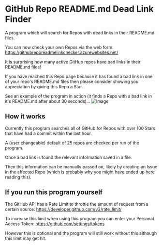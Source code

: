 # GitHub Repo README.md Dead Link Finder
A program which will search for Repos with dead links in their README.md files.

You can now check your own Repos via the web form: https://githubreporeadmelinkchecker.azurewebsites.net/

It is surprising how many active GitHub repos have bad links in their README.md files!

If you have reached this Repo page because it has found a bad link in one of your repo's README.md files then please consider showing you appreciation by giving this Repo a Star.

See an example of the program in action (it finds a Repo with a bad link in it's README.md after about 30 seconds)...
![Image](deadlink-finder-example.gif)


## How it works
Currently this program searches all of GitHub for Repos with over 100 Stars that have had a commit within the last hour.

A (user changeable) default of 25 repos are checked per run of the program.

Once a bad link is found the relevant information saved in a file.

Then this information can be manually passed on, likely by creating an Issue in the affected Repo (which is probably why you might have ended up here reading this).



## If you run this program yourself
The GitHub API has a Rate Limit to throttle the amount of request from a certain source: https://developer.github.com/v3/rate_limit/

To increase this limit when using this program you can enter your Personal Access Token: https://github.com/settings/tokens

However this is optional and the program will still work without this although this limit may get hit.

